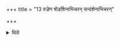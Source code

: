 +++
title = "13 वज्रेण षोडशिनाभिचरन् सन्दंशेनाभिचरन्"

+++

<details><summary>थिते</summary>

वज्रेण षोडशिनाभिचरन् । सन्दंशेनाभिचरन् १३
</details>
